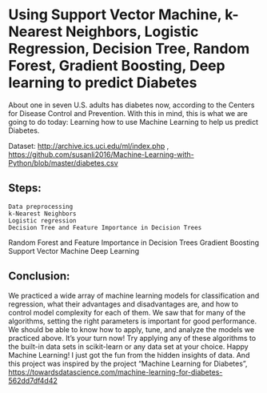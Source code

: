 # Using Support Vector Machine, k-Nearest Neighbors, Logistic Regression, Decision Tree, Random Forest, Gradient Boosting, Deep learning to predict Diabetes
About one in seven U.S. adults has diabetes now, according to the Centers for Disease Control and Prevention. With this in mind, this is what we are going to do today: Learning how to use Machine Learning to help us predict Diabetes.
  
  Dataset: 
  http://archive.ics.uci.edu/ml/index.php ,   
  https://github.com/susanli2016/Machine-Learning-with-Python/blob/master/diabetes.csv

## Steps:
	Data preprocessing 
	k-Nearest Neighbors
	Logistic regression
	Decision Tree and Feature Importance in Decision Trees
  Random Forest and Feature Importance in Decision Trees
  Gradient Boosting
  Support Vector Machine
  Deep Learning

## Conclusion: 
  We practiced a wide array of machine learning models for classification and regression, what their advantages and disadvantages are, and how to control model complexity for each of them. We saw that for many of the algorithms, setting the right parameters is important for good performance.
  We should be able to know how to apply, tune, and analyze the models we practiced above. It’s your turn now! Try applying any of these algorithms to the built-in data sets in scikit-learn or any data set at your choice. Happy Machine Learning!
  I just got the fun from the hidden insights of data. And this project was inspired by the project “Machine Learning for Diabetes”, https://towardsdatascience.com/machine-learning-for-diabetes-562dd7df4d42
